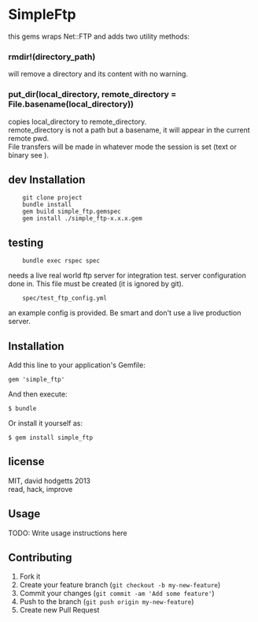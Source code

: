 # SimpleFtp

this gems wraps Net::FTP and adds two utility methods:

### rmdir!(directory_path)

will remove a directory and its content with no warning.

### put_dir(local_directory, remote_directory = File.basename(local_directory))

copies local_directory to remote_directory.  
remote_directory is not a path but a basename, it will appear in the current remote pwd.  
File transfers will be made in whatever mode the session is set (text or binary see ).


## dev Installation

		git clone project
		bundle install
		gem build simple_ftp.gemspec
		gem install ./simple_ftp-x.x.x.gem

## testing

		bundle exec rspec spec

needs a live real world ftp server for integration test. 
server configuration done in. This file must be created (it is ignored by git).

		spec/test_ftp_config.yml

an example config is provided. Be smart and don't use a live production server.


## Installation

Add this line to your application's Gemfile:

    gem 'simple_ftp'

And then execute:

    $ bundle

Or install it yourself as:

    $ gem install simple_ftp


## license 

MIT, david hodgetts 2013  
read, hack, improve

## Usage

TODO: Write usage instructions here

## Contributing

1. Fork it
2. Create your feature branch (`git checkout -b my-new-feature`)
3. Commit your changes (`git commit -am 'Add some feature'`)
4. Push to the branch (`git push origin my-new-feature`)
5. Create new Pull Request
